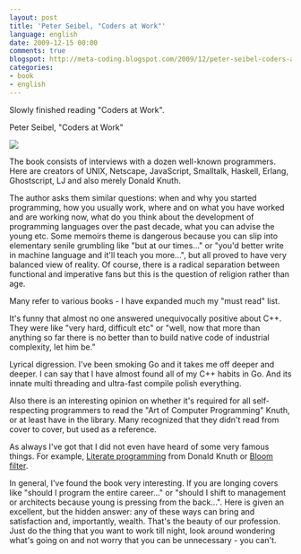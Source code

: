 ```yaml
---
layout: post
title: 'Peter Seibel, "Coders at Work"'
language: english
date: 2009-12-15 00:00
comments: true
blogspot: http://meta-coding.blogspot.com/2009/12/peter-seibel-coders-at-work.html
categories: 
- book
- english
---
```

Slowly finished reading "Coders at Work".

Peter Seibel, "Coders at Work"

<a href="http://www.amazon.co.uk/gp/product/1430219483/ref=as_li_tf_il?ie=UTF8&tag=prodiy-21&linkCode=as2&camp=1634&creative=6738&creativeASIN=1430219483"><img border="0" src="http://ws.assoc-amazon.co.uk/widgets/q?_encoding=UTF8&Format=_SL160_&ASIN=1430219483&MarketPlace=GB&ID=AsinImage&WS=1&tag=prodiy-21&ServiceVersion=20070822" ></a><img src="http://www.assoc-amazon.co.uk/e/ir?t=prodiy-21&l=as2&o=2&a=1430219483" width="1" height="1" border="0" alt="" style="border:none !important; margin:0px !important;" />

The book consists of interviews with a dozen well-known programmers. Here are creators of UNIX, Netscape, JavaScript, Smalltalk, Haskell, Erlang, Ghostscript, LJ and also merely Donald Knuth.

The author asks them similar questions: when and why you started programming, how you usually work, where and on what you have worked and are working now, what do you think about the development of programming languages over the past decade, what you can advise the young etc. Some memoirs theme is dangerous because you can slip into elementary senile grumbling like "but at our times..." or "you'd better write in machine language and it'll teach you more...", but all proved to have very balanced view of reality. Of course, there is a radical separation between functional and imperative fans but this is the question of religion rather than age.

Many refer to various books - I have expanded much my "must read" list.

It's funny that almost no one answered unequivocally positive about C++. They were like "very hard, difficult etc" or "well, now that more than anything so far there is no better than to build native code of industrial complexity, let him be."

Lyrical digression. I've been smoking Go and it takes me off deeper and deeper. I can say that I have almost found all of my C++ habits in Go. And its innate multi threading and ultra-fast compile polish everything.

Also there is an interesting opinion on whether it's required for all self-respecting programmers to read the "Art of Computer Programming" Knuth, or at least have in the library. Many recognized that they didn't read from cover to cover, but used as a reference.

As always I've got that I did not even have heard of some very famous things. For example, [Literate programming][] from Donald Knuth or [Bloom filter][].

[Literate programming]: http://en.wikipedia.org/wiki/Literate_programming
[Bloom filter]: http://en.wikipedia.org/wiki/Bloom_filter

In general, I've found the book very interesting. If you are longing covers like "should I program the entire career..." or "should I shift to management or architects because young is pressing from the back...". Here is given an excellent, but the hidden answer: any of these ways can bring and satisfaction and, importantly, wealth. That's the beauty of our profession. Just do the thing that you want to work till night, look around wondering what's going on and not worry that you can be unnecessary - you can't.
